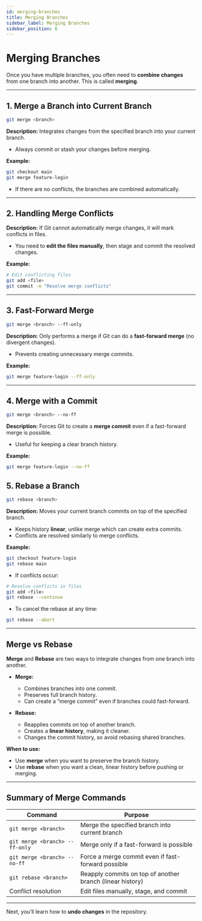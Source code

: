 ```yaml
---
id: merging-branches
title: Merging Branches
sidebar_label: Merging Branches
sidebar_position: 6
---
```


# Merging Branches

Once you have multiple branches, you often need to **combine changes** from one branch into another. This is called **merging**.

---

## 1. Merge a Branch into Current Branch

```bash
git merge <branch>
```
**Description:** Integrates changes from the specified branch into your current branch.  
- Always commit or stash your changes before merging.

**Example:**  

```bash
git checkout main
git merge feature-login
```
- If there are no conflicts, the branches are combined automatically.  

---

## 2. Handling Merge Conflicts

**Description:** If Git cannot automatically merge changes, it will mark conflicts in files.  
- You need to **edit the files manually**, then stage and commit the resolved changes.

**Example:**  

```bash
# Edit conflicting files
git add <file>
git commit -m "Resolve merge conflicts"
```
---

## 3. Fast-Forward Merge

```bash
git merge <branch> --ff-only
```
**Description:** Only performs a merge if Git can do a **fast-forward merge** (no divergent changes).  
- Prevents creating unnecessary merge commits.

**Example:**  

```bash
git merge feature-login --ff-only
```
---

## 4. Merge with a Commit

```bash
git merge <branch> --no-ff
```
**Description:** Forces Git to create a **merge commit** even if a fast-forward merge is possible.  
- Useful for keeping a clear branch history.

**Example:**  

```bash
git merge feature-login --no-ff
```

## 5. Rebase a Branch

```bash
git rebase <branch>
```
**Description:** Moves your current branch commits on top of the specified branch.  
- Keeps history **linear**, unlike merge which can create extra commits.  
- Conflicts are resolved similarly to merge conflicts.

**Example:**  

```bash
git checkout feature-login
git rebase main
```
- If conflicts occur:  

```bash
# Resolve conflicts in files
git add <file>
git rebase --continue
```
- To cancel the rebase at any time:  

```bash
git rebase --abort
```
-------
## Merge vs Rebase

**Merge** and **Rebase** are two ways to integrate changes from one branch into another.  

- **Merge:**  
  - Combines branches into one commit.  
  - Preserves full branch history.  
  - Can create a “merge commit” even if branches could fast-forward.  

- **Rebase:**  
  - Reapplies commits on top of another branch.  
  - Creates a **linear history**, making it cleaner.  
  - Changes the commit history, so avoid rebasing shared branches.  

**When to use:**  
- Use **merge** when you want to preserve the branch history.  
- Use **rebase** when you want a clean, linear history before pushing or merging.

---

## Summary of Merge Commands

| Command                          | Purpose                                           |
|---------------------------------|-------------------------------------------------|
| `git merge <branch> `          | Merge the specified branch into current branch  |
| `git merge <branch> --ff-only` | Merge only if a fast-forward is possible        |
| `git merge <branch> --no-ff`   | Force a merge commit even if fast-forward possible |
| `git rebase <branch>`         | Reapply commits on top of another branch (linear history) |
| Conflict resolution              | Edit files manually, stage, and commit          |

---

Next, you’ll learn how to **undo changes** in the repository.

